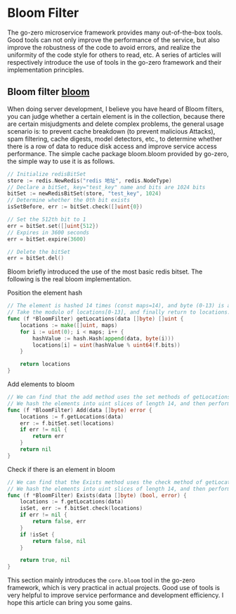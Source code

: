 # Bloom Filter


The go-zero microservice framework provides many out-of-the-box tools.
Good tools can not only improve the performance of the service,
but also improve the robustness of the code to avoid errors,
and realize the uniformity of the code style for others to read, etc.
A series of articles will respectively introduce the use of tools in the go-zero framework and their implementation principles.

## Bloom filter [bloom](https://github.com/zeromicro/go-zero/blob/master/core/bloom/bloom.go)
When doing server development, I believe you have heard of Bloom filters,
you can judge whether a certain element is in the collection,
because there are certain misjudgments and delete complex problems,
the general usage scenario is: to prevent cache breakdown (to prevent malicious Attacks),
spam filtering, cache digests, model detectors, etc.,
to determine whether there is a row of data to reduce disk access and improve service access performance.
The simple cache package bloom.bloom provided by go-zero, the simple way to use it is as follows.

```go
// Initialize redisBitSet
store := redis.NewRedis("redis 地址", redis.NodeType)
// Declare a bitSet, key="test_key" name and bits are 1024 bits
bitSet := newRedisBitSet(store, "test_key", 1024)
// Determine whether the 0th bit exists
isSetBefore, err := bitSet.check([]uint{0})

// Set the 512th bit to 1
err = bitSet.set([]uint{512})
// Expires in 3600 seconds 
err = bitSet.expire(3600)

// Delete the bitSet
err = bitSet.del()
```


Bloom briefly introduced the use of the most basic redis bitset. The following is the real bloom implementation.

Position the element hash

```go
// The element is hashed 14 times (const maps=14), and byte (0-13) is appended to the element each time, and then the hash is performed.
// Take the modulo of locations[0-13], and finally return to locations.
func (f *BloomFilter) getLocations(data []byte) []uint {
	locations := make([]uint, maps)
	for i := uint(0); i < maps; i++ {
		hashValue := hash.Hash(append(data, byte(i)))
		locations[i] = uint(hashValue % uint64(f.bits))
	}

	return locations
}
```


Add elements to bloom
```go
// We can find that the add method uses the set methods of getLocations and bitSet.
// We hash the elements into uint slices of length 14, and then perform the set operation and store them in the bitSet of redis.
func (f *BloomFilter) Add(data []byte) error {
	locations := f.getLocations(data)
	err := f.bitSet.set(locations)
	if err != nil {
		return err
	}
	return nil
}
```


Check if there is an element in bloom
```go
// We can find that the Exists method uses the check method of getLocations and bitSet
// We hash the elements into uint slices of length 14, and then perform bitSet check verification, return true if it exists, false if it does not exist or if the check fails
func (f *BloomFilter) Exists(data []byte) (bool, error) {
	locations := f.getLocations(data)
	isSet, err := f.bitSet.check(locations)
	if err != nil {
		return false, err
	}
	if !isSet {
		return false, nil
	}

	return true, nil
}
```

This section mainly introduces the `core.bloom` tool in the go-zero framework, which is very practical in actual projects. Good use of tools is very helpful to improve service performance and development efficiency. I hope this article can bring you some gains.